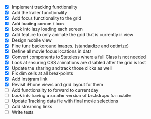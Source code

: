 - [X] Implement tracking functionality
- [X] Add the trailer functionality
- [X] Add focus functionality to the grid
- [X] Add loading screen / icon
- [X] Look into lazy loading each screen
- [X] Add feature to only animate the grid that is currently in view
- [X] Design mobile view
- [X] Fine tune background images, (standardize and optimize)
- [X] Define all movie focus locations in data
- [X] Convert components to Stateless where a full Class is not needed
- [X] Look at ensuring CSS animations are disabled after the grid is lost
- [X] Update the sharing and track those clicks as well
- [X] Fix dim cells at all breakpoints
- [X] Add Instgram link
- [X] Revisit iPhone views and grid layout for them
- [ ] Add functionality to forward to current day
- [ ] Look into having a smaller version of backdrops for mobile
- [ ] Update Tracking data file with final movie selections
- [ ] Add streaming links
- [ ] Write tests
